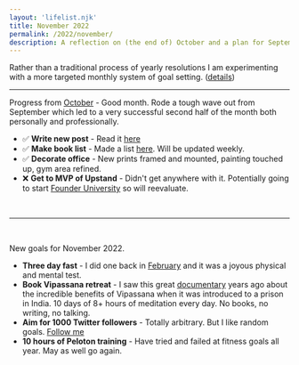 ```yaml
---
layout: 'lifelist.njk'
title: November 2022
permalink: /2022/november/
description: A reflection on (the end of) October and a plan for September
---
```


Rather than a traditional process of yearly resolutions I am experimenting with a more targeted monthly
system of goal setting. ([details](/2021-review-2022-goals))

---

Progress from [October](/2022/october) - Good month. Rode a tough wave out from September which led to a very successful second half of the month both personally and professionally.

- ✅ <strong class="green-background">Write new post</strong> - Read it [here](/startup-v-bigtech)
- ✅ <strong class="green-background">Make book list</strong> - Made a list [here](/books). Will be updated weekly.
- ✅ <strong class="green-background">Decorate office</strong> - New prints framed and mounted, painting touched up, gym area refined.
- ❌ <strong class="green-background">Get to MVP of Upstand</strong> - Didn't get anywhere with it. Potentially going to start [Founder University](https://www.founder.university/) so will reevaluate.

<br />

---

<br />

New goals for November 2022.

- <strong class="green-background">Three day fast</strong> - I did one back in [February](/2022/february) and it was a joyous physical and mental test.
- <strong class="green-background">Book Vipassana retreat</strong> - I saw this great [documentary](https://www.youtube.com/watch?v=WkxSyv5R1sg) years ago about the incredible benefits of Vipassana when it was introduced to a prison in India. 10 days of 8+ hours of meditation every day. No books, no writing, no talking.
- <strong class="green-background">Aim for 1000 Twitter followers</strong> - Totally arbitrary. But I like random goals. [Follow me](https://twitter.com/MrRoryFlint)
- <strong class="green-background">10 hours of Peloton training</strong> - Have tried and failed at fitness goals all year. May as well go again.
